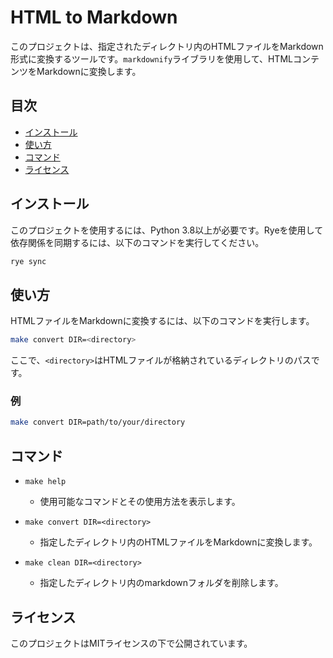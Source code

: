 # HTML to Markdown

このプロジェクトは、指定されたディレクトリ内のHTMLファイルをMarkdown形式に変換するツールです。`markdownify`ライブラリを使用して、HTMLコンテンツをMarkdownに変換します。

## 目次

- [インストール](#インストール)
- [使い方](#使い方)
- [コマンド](#コマンド)
- [ライセンス](#ライセンス)

## インストール

このプロジェクトを使用するには、Python 3.8以上が必要です。Ryeを使用して依存関係を同期するには、以下のコマンドを実行してください。

```bash
rye sync
```

## 使い方

HTMLファイルをMarkdownに変換するには、以下のコマンドを実行します。

```bash
make convert DIR=<directory>
```

ここで、`<directory>`はHTMLファイルが格納されているディレクトリのパスです。

### 例

```bash
make convert DIR=path/to/your/directory
```

## コマンド

- `make help`
  - 使用可能なコマンドとその使用方法を表示します。

- `make convert DIR=<directory>`
  - 指定したディレクトリ内のHTMLファイルをMarkdownに変換します。

- `make clean DIR=<directory>`
  - 指定したディレクトリ内のmarkdownフォルダを削除します。

## ライセンス

このプロジェクトはMITライセンスの下で公開されています。
